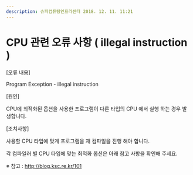 ```yaml
---
description: 슈퍼컴퓨팅인프라센터 2018. 12. 11. 11:21
---
```


# CPU 관련 오류 사항 ( illegal instruction )

\[오류 내용]

Program Exception - illegal instruction

&#x20;

\[원인]

CPU에 최적화된 옵션을 사용한 프로그램이 다른 타입의 CPU 에서 실행 하는 경우 발생합니다.

&#x20;

\[조치사항]

사용할 CPU 타입에 맞게 프로그램을 재 컴파일을 진행 해야 합니다.

각 컴파일러 별 CPU 타입에 맞는 최적화 옵션은 아래 참고 사항을 확인해 주세요.

※ 참고 : http://blog.ksc.re.kr/101
